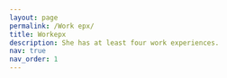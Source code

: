 ```yaml
---
layout: page
permalink: /Work epx/
title: Workepx
description: She has at least four work experiences.
nav: true
nav_order: 1
---
```


